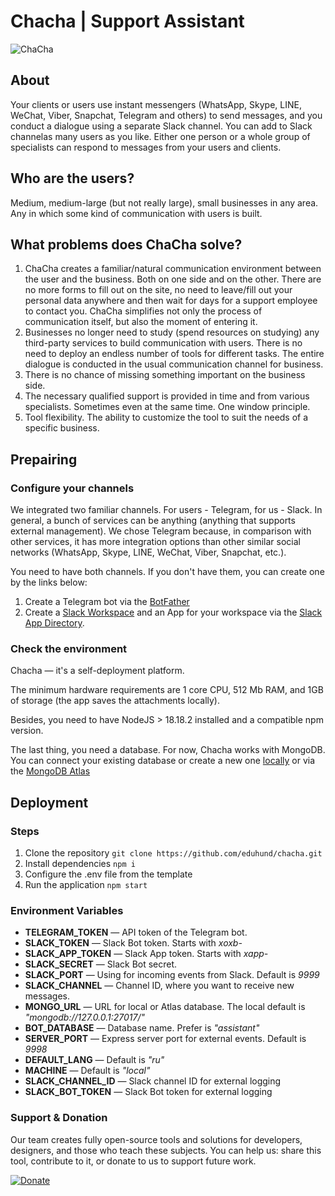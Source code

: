 # Chacha | Support Assistant

![ChaCha](https://github.com/eduhund/chacha/assets/141957200/6911c285-6d7c-4b83-952e-75c926af4ee8)

## About

Your clients or users use instant messengers (WhatsApp, Skype, LINE, WeChat, Viber, Snapchat, Telegram and others) to send messages, and you conduct a dialogue using a separate Slack channel. You can add to Slack channelas many users as you like. Either one person or a whole group of specialists can respond to messages from your users and clients.

## Who are the users? 

Medium, medium-large (but not really large), small businesses in any area. Any in which some kind of communication with users is built.

## What problems does ChaCha solve?

1. ChaCha creates a familiar/natural communication environment between the user and the business. Both on one side and on the other. There are no more forms to fill out on the site, no need to leave/fill out your personal data anywhere and then wait for days for a support employee to contact you. ChaCha simplifies not only the process of communication itself, but also the moment of entering it.
2. Businesses no longer need to study (spend resources on studying) any third-party services to build communication with users. There is no need to deploy an endless number of tools for different tasks. The entire dialogue is conducted in the usual communication channel for business.
3. There is no chance of missing something important on the business side.
4. The necessary qualified support is provided in time and from various specialists. Sometimes even at the same time. One window principle.
5. Tool flexibility. The ability to customize the tool to suit the needs of a specific business.

## Prepairing

### Configure your channels

We integrated two familiar channels. For users - Telegram, for us - Slack.
In general, a bunch of services can be anything (anything that supports external management). We chose Telegram because, in comparison with other services, it has more integration options than other similar social networks (WhatsApp, Skype, LINE, WeChat, Viber, Snapchat, etc.).

You need to have both channels. If you don't have them, you can create one by the links below:

1. Create a Telegram bot via the [BotFather](https://t.me/BotFather)
2. Create a [Slack Workspace](https://slack.com/get-started#/createnew) and an App for your workspace via the [Slack App Directory](https://slack.com/apps).

### Check the environment
Chacha — it's a self-deployment platform.

The minimum hardware requirements are 1 core CPU, 512 Mb RAM, and 1GB of storage (the app saves the attachments locally).

Besides, you need to have NodeJS > 18.18.2 installed and a compatible npm version.

The last thing, you need a database. For now, Chacha works with MongoDB. You can connect your existing database or create a new one [locally](https://www.mongodb.com/docs/manual/installation/) or via the [MongoDB Atlas](https://www.mongodb.com/atlas)

## Deployment

### Steps
1. Clone the repository `git clone https://github.com/eduhund/chacha.git`
2. Install dependencies `npm i`
3. Configure the .env file from the template
4. Run the application `npm start`

### Environment Variables

* **TELEGRAM\_TOKEN** — API token of the Telegram bot.
* **SLACK\_TOKEN** — Slack Bot token. Starts with *xoxb-*
* **SLACK\_APP\_TOKEN** — Slack App token. Starts with *xapp-*
* **SLACK\_SECRET** — Slack Bot secret.
* **SLACK\_PORT** — Using for incoming events from Slack. Default is *9999*
* **SLACK\_CHANNEL** — Channel ID, where you want to receive new messages.
* **MONGO\_URL** — URL for local or Atlas database. The local default is *"mongodb://127.0.0.1:27017/"*
* **BOT\_DATABASE** — Database name. Prefer is *"assistant"*
* **SERVER_PORT** — Express server port for external events. Default is *9998*
* **DEFAULT\_LANG** — Default is *"ru"*
* **MACHINE** — Default is *"local"*
* **SLACK\_CHANNEL\_ID** — Slack channel ID for external logging
* **SLACK\_BOT\_TOKEN** — Slack Bot token for external logging

### Support & Donation

Our team creates fully open-source tools and solutions for developers, designers, and those who teach these subjects. You can help us: share this tool, contribute to it, or donate to us to support future work. 

[![Donate](https://img.shields.io/badge/Donate-PayPal-green.svg)](https://www.paypal.com/donate/?hosted_button_id=7Z9A2PABQU584)
